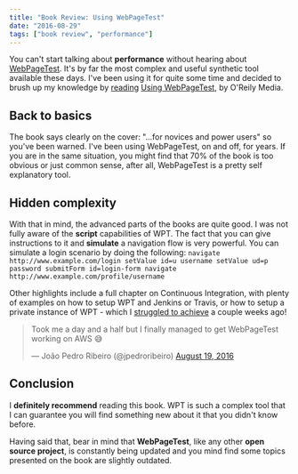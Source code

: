 ```yaml
---
title: "Book Review: Using WebPageTest"
date: "2016-08-29"
tags: ["book review", "performance"]
---
```


You can't start talking about **performance** without hearing about [WebPageTest](https://www.webpagetest.org/). It's by far the most complex and useful synthetic tool available these days. I've been using it for quite some time and decided to brush up my knowledge by [reading](http://jpedroribeiro.com/category/book-reviews/) [Using WebPageTest](http://shop.oreilly.com/product/0636920033592.do), by O'Reily Media.

## Back to basics

The book says clearly on the cover: "...for novices and power users" so you've been warned. I've been using WebPageTest, on and off, for years. If you are in the same situation, you might find that 70% of the book is too obvious or just common sense, after all, WebPageTest is a pretty self explanatory tool.

## Hidden complexity

With that in mind, the advanced parts of the books are quite good. I was not fully aware of the **script** capabilities of WPT. The fact that you can give instructions to it and **simulate** a navigation flow is very powerful. You can simulate a login scenario by doing the following: `navigate http://www.example.com/login setValue id=u username setValue ud=p password submitForm id=login-form navigate http://www.example.com/profile/username`

Other highlights include a full chapter on Continuous Integration, with plenty of examples on how to setup WPT and Jenkins or Travis, or how to setup a private instance of WPT - which I [struggled to achieve](https://twitter.com/jpedroribeiro/status/766623046471942144) a couple weeks ago!

<blockquote class="twitter-tweet" data-lang="en"><p lang="en" dir="ltr">Took me a day and a half but I finally managed to get WebPageTest working on AWS 😅</p>— João Pedro Ribeiro (@jpedroribeiro) <a href="https://twitter.com/jpedroribeiro/status/766623046471942144">August 19, 2016</a></blockquote>
<script async src="//platform.twitter.com/widgets.js" charset="utf-8"></script>

## Conclusion

I **definitely recommend** reading this book. WPT is such a complex tool that I can guarantee you will find something new about it that you didn't know before.

Having said that, bear in mind that **WebPageTest**, like any other **open source project**, is constantly being updated and you mind find some topics presented on the book are slightly outdated.
